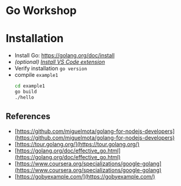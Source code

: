 # Go Workshop

# Installation

- Install Go: https://golang.org/doc/install
- _(optional) [Install VS Code extension](https://marketplace.visualstudio.com/items?itemName=golang.go)_
- Verify installation `go version`
- compile `example1`
  ```Bash
  cd example1
  go build
  ./hello
  ```

## References

- [https://github.com/miguelmota/golang-for-nodejs-developers](https://github.com/miguelmota/golang-for-nodejs-developers)
- [https://tour.golang.org/](https://tour.golang.org/)
- [https://golang.org/doc/effective_go.html](https://golang.org/doc/effective_go.html)
- [https://www.coursera.org/specializations/google-golang](https://www.coursera.org/specializations/google-golang)
- [https://gobyexample.com/](https://gobyexample.com/)
